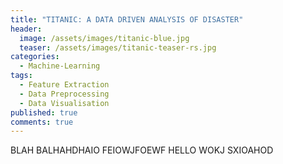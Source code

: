 ```yaml
---
title: "TITANIC: A DATA DRIVEN ANALYSIS OF DISASTER"
header:
  image: /assets/images/titanic-blue.jpg
  teaser: /assets/images/titanic-teaser-rs.jpg
categories:
  - Machine-Learning
tags:
  - Feature Extraction
  - Data Preprocessing
  - Data Visualisation
published: true
comments: true
---
```

BLAH BALHAHDHAIO FEIOWJFOEWF HELLO WOKJ SXIOAHOD
